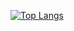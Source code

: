 [![Top Langs](https://github-readme-stats.vercel.app/api/top-langs/?username=NunoDuarte&layout=compact&hide=TeX,html)](https://github.com/NunoDuarte/github-readme-stats)
